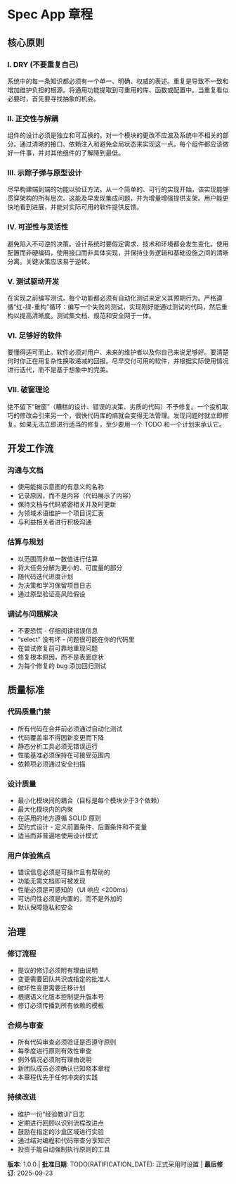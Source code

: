 <!--
Sync Impact Report
版本变更: NEW → 1.0.0
新增章节:
  - 核心原则 (基于《程序员修炼之道》的7个原则)
  - 开发工作流
  - 质量标准
  - 治理
需要更新的模板: ⚠ 待定
  - .specify/templates/plan-template.md (Constitution Check 部分需要对齐)
  - .specify/templates/spec-template.md (需求与原则对齐)
  - .specify/templates/tasks-template.md (TDD 强制执行对齐)
后续待办事项:
  - RATIFICATION_DATE: 正式采用时设置
-->

# Spec App 章程

## 核心原则

### I. DRY (不要重复自己)
系统中的每一条知识都必须有一个单一、明确、权威的表述。重复是导致不一致和增加维护负担的根源。将通用功能提取到可重用的库、函数或配置中。当重复看似必要时，首先要寻找抽象的机会。

### II. 正交性与解耦
组件的设计必须是独立和可互换的。对一个模块的更改不应波及系统中不相关的部分。通过清晰的接口、依赖注入和避免全局状态来实现这一点。每个组件都应该做好一件事，并对其他组件的了解降到最低。

### III. 示踪子弹与原型设计
尽早构建端到端的功能以验证方法。从一个简单的、可行的实现开始，该实现能够贯穿架构的所有层次。这能及早发现集成问题，并为增量增强提供支架。用户能更快地看到进展，并能对实际可用的软件提供反馈。

### IV. 可逆性与灵活性
避免陷入不可逆的决策。设计系统时要假定需求、技术和环境都会发生变化。使用配置而非硬编码，使用接口而非具体实现，并保持业务逻辑和基础设施之间的清晰分离。关键决策应该易于逆转。

### V. 测试驱动开发
在实现之前编写测试。每个功能都必须有自动化测试来定义其预期行为。严格遵循“红-绿-重构”循环：编写一个失败的测试，实现刚好能通过测试的代码，然后重构以提高清晰度。测试集文档、规范和安全网于一体。

### VI. 足够好的软件
要懂得适可而止。软件必须对用户、未来的维护者以及你自己来说足够好。要清楚何时你正在用复杂性换取递减的回报。尽早交付可用的软件，并根据实际使用情况进行迭代，而不是基于想象中的完美。

### VII. 破窗理论
绝不留下“破窗”（糟糕的设计、错误的决策、劣质的代码）不予修复。一个投机取巧的修改会引来另一个，很快代码库的熵就会变得无法管理。发现问题时就立即修复。如果无法立即进行适当的修复，至少要用一个 TODO 和一个计划来承认它。

## 开发工作流

### 沟通与文档
- 使用能揭示意图的有意义的名称
- 记录原因，而不是内容（代码展示了内容）
- 保持文档与代码紧密相关并及时更新
- 为领域术语维护一个项目词汇表
- 与利益相关者进行积极沟通

### 估算与规划
- 以范围而非单一数值进行估算
- 将大任务分解为更小的、可度量的部分
- 随代码迭代进度计划
- 为决策和学习保留项目日志
- 通过原型验证高风险假设

### 调试与问题解决
- 不要恐慌 - 仔细阅读错误信息
- “select” 没有坏 - 问题很可能在你的代码里
- 在尝试修复前可靠地重现问题
- 修复根本原因，而不是表面症状
- 为每个修复的 bug 添加回归测试

## 质量标准

### 代码质量门禁
- 所有代码在合并前必须通过自动化测试
- 代码覆盖率不得因新变更而下降
- 静态分析工具必须无错误运行
- 性能基准必须保持在可接受范围内
- 依赖项必须通过安全扫描

### 设计质量
- 最小化模块间的耦合（目标是每个模块少于3个依赖）
- 最大化模块内的内聚
- 在适用的地方遵循 SOLID 原则
- 契约式设计 - 定义前置条件、后置条件和不变量
- 适当而非普遍地使用设计模式

### 用户体验焦点
- 错误信息必须是可操作且有帮助的
- 功能无需文档即可被发现
- 性能必须是可感知的（UI 响应 <200ms）
- 可访问性必须是内置的，而不是外加的
- 默认保障隐私和安全

## 治理

### 修订流程
- 提议的修订必须附有理由说明
- 变更需要团队共识或指定的批准人
- 破坏性变更需要迁移计划
- 根据语义化版本控制提升版本号
- 修订必须传播到所有依赖的模板

### 合规与审查
- 所有代码审查必须验证是否遵守原则
- 每季度进行原则有效性审查
- 例外情况必须附有理由说明
- 新团队成员必须确认已知晓本章程
- 本章程优先于任何冲突的实践

### 持续改进
- 维护一份“经验教训”日志
- 定期进行回顾以识别流程改进点
- 鼓励在指定的沙盒区域进行实验
- 通过结对编程和代码审查分享知识
- 投资于能自动强制执行原则的工具

**版本**: 1.0.0 | **批准日期**: TODO(RATIFICATION_DATE): 正式采用时设置 | **最后修订**: 2025-09-23
